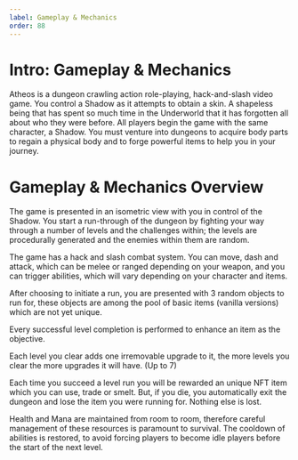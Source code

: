 ```yaml
---
label: Gameplay & Mechanics
order: 88
---
```


# Intro: Gameplay & Mechanics
Atheos is a dungeon crawling action role-playing, hack-and-slash video game.
You control a Shadow as it attempts to obtain a skin. A shapeless being that has spent so much time in the Underworld that it has forgotten all about who they were before. 
All players begin the game with the same character, a Shadow. 
You must venture into dungeons to acquire body parts to regain a physical body and to forge powerful items to help you in your journey.


# Gameplay & Mechanics Overview

The game is presented in an isometric view with you in control of the Shadow. You start a run-through of the dungeon by fighting your way through a number of levels and the challenges within; the levels are procedurally generated and the enemies within them are random. 

The game has a hack and slash combat system. You can move, dash and attack, which can be melee or ranged depending on your weapon, and you can trigger abilities, which will vary depending on your character and items.

After choosing to initiate a run, you are presented with 3 random objects to run for, these objects are among the pool of basic items (vanilla versions) which are not yet unique.

Every successful level completion is performed to enhance an item as the objective.

Each level you clear adds one irremovable upgrade to it, the more levels you clear the more upgrades it will have. (Up to 7)

Each time you succeed a level run you will be rewarded an unique NFT item which you can use, trade or smelt.  But, if you die, you automatically exit the dungeon and lose the item you were running for. Nothing else is lost.

Health and Mana are maintained from room to room, therefore careful management of these resources is paramount to survival. 
The cooldown of abilities is restored, to avoid forcing players to become idle players before the start of the next level.
